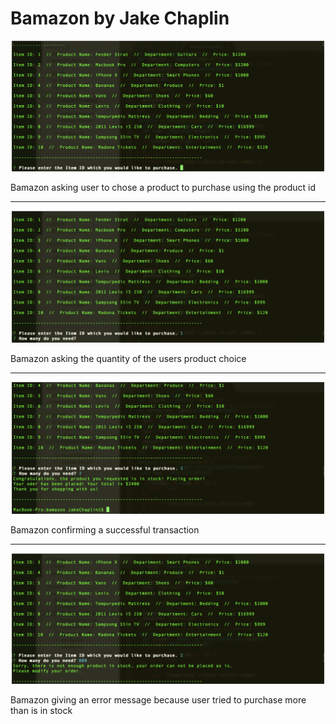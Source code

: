 # Bamazon by Jake Chaplin
<p align="center">
  <img src="screen-shots/Screen Shot 2017-11-04 at 1.31.52 PM.png" width="500" />
</p>
<p>
	Bamazon asking user to chose a product to purchase using the product id
</p>
<hr>
<p align="center">
  <img src="screen-shots/Screen Shot 2017-11-04 at 1.32.43 PM.png" width="500"/>
</p>
Bamazon asking the quantity of the users product choice
<hr>
<p align="center">
  <img src="screen-shots/Screen Shot 2017-11-04 at 1.33.10 PM.png" width="500"/>
</p>
<p>
	Bamazon confirming a successful transaction
</p>
<hr>
<p align="center">
  <img src="screen-shots/Screen Shot 2017-11-04 at 1.34.58 PM.png" width="500"/>
</p>
<p>
	Bamazon giving an error message because user tried to purchase more than is in stock
</p>